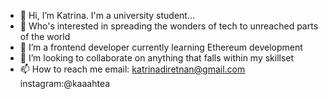 - 👋 Hi, I’m Katrina. I'm a university student...
- 👀 Who's interested in spreading the wonders of tech to unreached parts of the world
- 🌱 I’m a frontend developer currently learning Ethereum development
- 💞️ I’m looking to collaborate on anything that falls within my skillset
- 📫 How to reach me email: katrinadiretnan@gmail.com instagram:@kaaahtea

<!---
kattyd/kattyd is a ✨ special ✨ repository because its `README.md` (this file) appears on your GitHub profile.
You can click the Preview link to take a look at your changes.
--->
